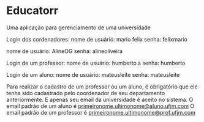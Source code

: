 # Educatorr
 Uma aplicação para gerenciamento de uma universidade

Login dos cordenadores:
nome de usuário: mario felix
senha: felixmario

nome de usuário: AlineOG
senha: alineoliveira

Login de um professor:
nome de usuário: humberto.s
senha: humberto

Login de um aluno:
nome de usuário: mateusleite
senha: mateusleite


Para realizar o cadastro de um professor ou um aluno, é obrigatório que ele tenha sido cadastrado
pelo coordenador de seu departamento anteriormente. E apenas seu email da universidade é aceito no sistema.
O email padrão de um aluno é primeironome.ultimonome@aluno.ufjm.com
O email padrão de um professor é primeironome.ultimonome@prof.ufjm.com



